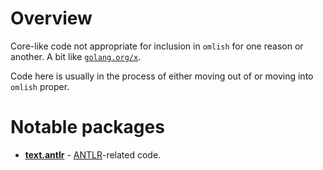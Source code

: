 # Overview

Core-like code not appropriate for inclusion in `omlish` for one reason or another. A bit like
[`golang.org/x`](https://pkg.go.dev/golang.org/x).

Code here is usually in the process of either moving out of or moving into `omlish` proper.

# Notable packages

- **[text.antlr](https://github.com/wrmsr/omlish/blob/master/omextra/text/antlr)** -
  [ANTLR](https://www.antlr.org/)-related code.
